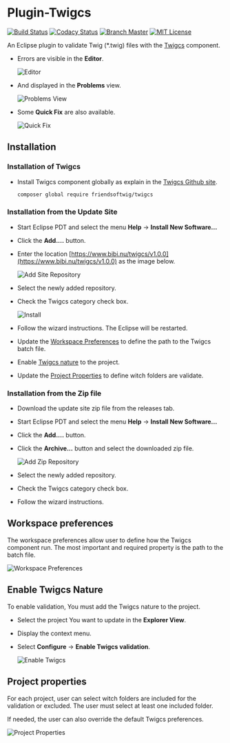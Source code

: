 # Plugin-Twigcs

[![Build Status](https://travis-ci.org/laurentmuller/plugin-twigcs.svg?branch=master)](https://travis-ci.org/laurentmuller/plugin-twigcs)
[![Codacy Status](https://api.codacy.com/project/badge/Grade/077fd37074f1488abc18fa43fd05d651)](https://www.codacy.com/manual/laurentmuller/plugin-twigcs?utm_source=github.com&amp;utm_medium=referral&amp;utm_content=laurentmuller/plugin-twigcs&amp;utm_campaign=Badge_Grade)
[![Branch Master](https://img.shields.io/badge/branch-master-blue.svg)](https://github.com/laurentmuller/plugin-twigcs/tree/master)
[![MIT License](https://img.shields.io/badge/License-MIT-yellow.svg)](https://raw.githubusercontent.com/laurentmuller/plugin-twigcs/master/LICENSE)

An Eclipse plugin to validate Twig (*.twig) files with the [Twigcs](https://github.com/friendsoftwig/twigcs) component.

- Errors are visible in the **Editor**.

  ![Editor](docs/images/editor.png)

- And displayed in the **Problems** view.

  ![Problems View](docs/images/problems.png)

- Some **Quick Fix** are also available.

  ![Quick Fix](docs/images/quickfix.png)

## Installation

### Installation of Twigcs

- Install Twigcs component globally as explain in the [Twigcs Github site](https://github.com/friendsoftwig/twigcs#how-to-install).

    ```bash
    composer global require friendsoftwig/twigcs
    ```

### Installation from the Update Site

- Start Eclipse PDT and select the menu **Help** -> **Install New Software...**

- Click the **Add....** button.

- Enter the location [https://www.bibi.nu/twigcs/v1.0.0](https://www.bibi.nu/twigcs/v1.0.0) as the image below.

  ![Add Site Repository](docs/images/add_repository_site.png)

- Select the newly added repository.

- Check the Twigcs category check box.

  ![Install](docs/images/update.png)

- Follow the wizard instructions. The Eclipse will be restarted.

- Update the [Workspace Preferences](#workspace-preferences) to define the path to the Twigcs batch file.

- Enable [Twigcs nature](#enable-twigcs-nature)  to the project.

- Update the [Project Properties](#project-properties) to define witch folders are validate.

### Installation from the Zip file

- Download the update site zip file from the releases tab.

- Start Eclipse PDT and select the menu **Help** -> **Install New Software...**

- Click the **Add....** button.

- Click the **Archive...** button and select the downloaded zip file.

  ![Add Zip Repository](docs/images/add_repository_zip.png)

- Select the newly added repository.

- Check the Twigcs category check box.

- Follow the wizard instructions.

## Workspace preferences

The workspace preferences allow user to define how the Twigcs component run. The most important and required property is the path to the batch file.

  ![Workspace Preferences](docs/images/preferences.png)

## Enable Twigcs Nature

To enable validation, You must add the Twigcs nature to the project.

- Select the project You want to update in the **Explorer View**.

- Display the context menu.

- Select **Configure** -> **Enable Twigcs validation**.

  ![Enable Twigcs](docs/images/enable_twigcs.png)

## Project properties

For each project, user can select witch folders are included for the validation or excluded. The user must select at least one included folder.

If needed, the user can also override the default Twigcs preferences.

  ![Project Properties](docs/images/properties.png)
